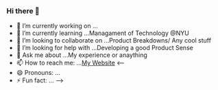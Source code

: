 ### Hi there 👋


- 🔭 I’m currently working on ...
- 🌱 I’m currently learning ...Managament of Technology @NYU
- 👯 I’m looking to collaborate on ...Product Breakdowns/ Any cool stuff
- 🤔 I’m looking for help with ...Developing a good Product Sense
- 💬 Ask me about ...My experience or anaything
- 📫 How to reach me: ...[My Website](https://rishikeshgawde.github.io)
<--
- 😄 Pronouns: ...
- ⚡ Fun fact: ...
-->
